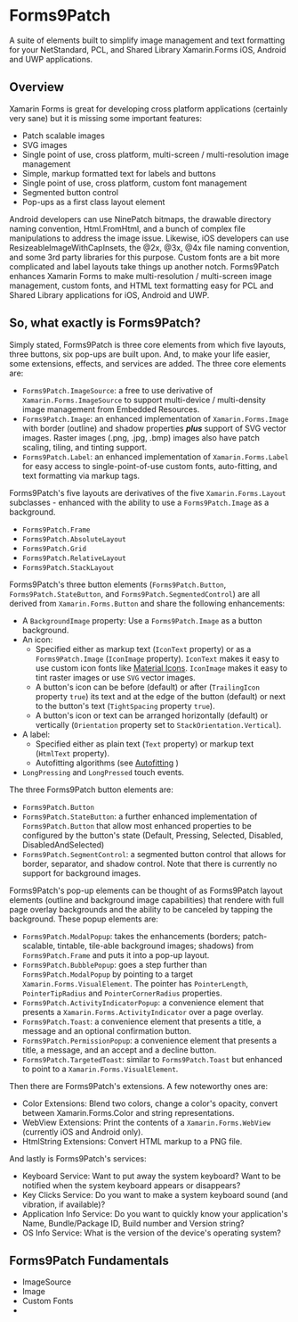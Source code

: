 # Forms9Patch 

A suite of elements built to simplify image management and text formatting for your NetStandard, PCL, and Shared Library Xamarin.Forms iOS, Android and UWP applications.

## Overview

Xamarin Forms is great for developing cross platform applications (certainly very sane) but it is missing some important features:

 - Patch scalable images
 - SVG images
 - Single point of use, cross platform, multi-screen / multi-resolution image management
 - Simple, markup formatted text for labels and buttons
 - Single point of use, cross platform, custom font management
 - Segmented button control
 - Pop-ups as a first class layout element

Android developers can use NinePatch bitmaps, the drawable directory naming convention, Html.FromHtml, and a bunch of complex file manipulations to address the image issue.  Likewise, iOS developers can use ResizeableImageWithCapInsets, the @2x, @3x, @4x file naming convention, and some 3rd party libraries for this purpose.  Custom fonts are a bit more complicated and label layouts take things up another notch.   Forms9Patch enhances Xamarin Forms to make multi-resolution / multi-screen image management, custom fonts, and HTML text formatting easy for PCL and Shared Library applications for iOS, Android and UWP.

## So, what exactly is Forms9Patch?

Simply stated, Forms9Patch is three core elements from which five layouts, three buttons, six pop-ups are built upon.  And, to make your life easier, some extensions, effects, and services are added.   The three core elements are:

 - `Forms9Patch.ImageSource`: a free to use derivative of `Xamarin.Forms.ImageSource` to support multi-device / multi-density image management from Embedded Resources.
 - `Forms9Patch.Image`: an enhanced implementation of `Xamarin.Forms.Image` with border (outline) and shadow properties  **_plus_** support of SVG vector images.  Raster images (.png, .jpg, .bmp) images also have patch scaling, tiling, and tinting support.
 - `Forms9Patch.Label`: an enhanced implementation of `Xamarin.Forms.Label` for easy access to single-point-of-use custom fonts, auto-fitting, and text formatting via markup tags.

Forms9Patch's five layouts are derivatives of the five `Xamarin.Forms.Layout` subclasses - enhanced with the ability to use a `Forms9Patch.Image` as a background.

 - `Forms9Patch.Frame`
 - `Forms9Patch.AbsoluteLayout`
 - `Forms9Patch.Grid`
 - `Forms9Patch.RelativeLayout`
 - `Forms9Patch.StackLayout`

Forms9Patch's three button elements (`Forms9Patch.Button`, `Forms9Patch.StateButton`, and `Forms9Patch.SegmentedControl`) are all derived from `Xamarin.Forms.Button` and share the following enhancements:

 - A `BackgroundImage` property: Use a `Forms9Patch.Image` as a button background.
 - An icon:
     - Specified either as markup text (`IconText` property) or as a `Forms9Patch.Image` (`IconImage` property).  `IconText` makes it easy to use custom icon fonts like [Material Icons](https://material.io/icons/).  `IconImage` makes it easy to tint raster images or use `SVG` vector images.  
     - A button's icon can be before (default) or after (`TrailingIcon` property `true`) its text and at the edge of the button (default) or next to the button's text (`TightSpacing` property `true`).  
     - A button's icon or text can be arranged horizontally (default) or vertically (`Orientation` property set to `StackOrientation.Vertical`).
 - A label:
     - Specified either as plain text (`Text` property) or markup text (`HtmlText` property).
     - Autofitting algorithms (see [Autofitting](Autofitting) )
- `LongPressing` and `LongPressed` touch events.

The three Forms9Patch button elements are:

 - `Forms9Patch.Button`
 - `Forms9Patch.StateButton`: a further enhanced implementation of `Forms9Patch.Button` that allow most enhanced properties to be configured by the button's state (Default, Pressing, Selected, Disabled, DisabledAndSelected) 
 - `Forms9Patch.SegmentControl`: a segmented button control that allows for border, separator, and shadow control.  Note that there is currently no support for background images.



Forms9Patch's pop-up elements can be thought of as Forms9Patch layout elements (outline and background image capabilities) that rendere with full page overlay backgrounds and the ability to be canceled by tapping the background.  These popup elements are:

 - `Forms9Patch.ModalPopup`: takes the enhancements (borders; patch-scalable, tintable, tile-able background images; shadows) from `Forms9Patch.Frame` and puts it into a pop-up layout.
 - `Forms9Patch.BubblePopup`: goes a step further than `Forms9Patch.ModalPopup` by pointing to a target `Xamarin.Forms.VisualElement`.  The pointer has `PointerLength`, `PointerTipRadius` and `PointerCornerRadius` properties.
 - `Forms9Patch.ActivityIndicatorPopup`: a convenience element that presents a `Xamarin.Forms.ActivityIndicator` over a page overlay.
 - `Forms9Patch.Toast`: a convenience element that presents a title, a message and an optional confirmation button.
 - `Forms9Patch.PermissionPopup`: a convenience element that presents a title, a message, and an accept and a decline button.
 - `Forms9Patch.TargetedToast`: similar to `Forms9Patch.Toast` but enhanced to point to a `Xamarin.Forms.VisualElement`.

Then there are Forms9Patch's extensions.  A few noteworthy ones are:

 - Color Extensions: Blend two colors, change a color's opacity, convert between Xamarin.Forms.Color and string representations.
 - WebView Extensions: Print the contents of a `Xamarin.Forms.WebView` (currently iOS and Android only).
 - HtmlString Extensions: Convert HTML markup to a PNG file.

And lastly is Forms9Patch's services:

 - Keyboard Service: Want to put away the system keyboard?  Want to be notified when the system keyboard appears or disappears? 
 - Key Clicks Service: Do you want to make a system keyboard sound (and vibration, if available)?
 - Application Info Service: Do you want to quickly know your application's Name, Bundle/Package ID, Build number and Version string?
 - OS Info Service: What is the version of the device's operating system?
 
## Forms9Patch Fundamentals

 - ImageSource
 - Image
 - Custom Fonts
 - 



 


